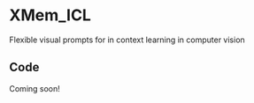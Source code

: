 # XMem_ICL
Flexible visual prompts for in context learning in computer vision

## Code
Coming soon!

